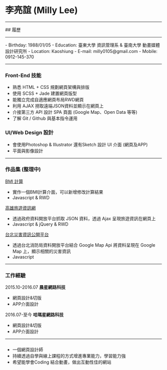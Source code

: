 # 李亮誼 (Milly Lee)
<hr>
## 履歷
<hr>
- Birthday: 1988/01/05
- Education: 臺東大學 資訊管理系 & 臺南大學 動畫媒體設計研究所
- Location: Kaoshiung
- E-mail: milly0105@gmail.com
- Mobile: 0912-145-370
<hr>

### Front-End 技能
- 熟悉 HTML + CSS 規劃網頁架構與排版
- 使用 SCSS + Jade 建置網頁版型
- 能獨立完成自適應網頁布局RWD網頁
- 利用 AJAX 撈取遠端JSON資料並顯示在網頁上
- 介接第三方 API 設計 SPA 頁面 (Google Map、Open Data 等等)
- 了解 Git / Github 與基本指令運用

### UI/Web Design 設計
- 會使用Photoshop & Illustrator 還有Sketch 設計 UI 介面 (網頁及APP)
- 平面與影像設計
<hr>

### 作品集 (整理中)
<a href="#" target="_blank">BMI 計算</a>
  - 實作一個BMI計算介面，可以新增修改計算結果    
  - Javascript & RWD 

<a href="#" target="_blank">高雄旅遊資訊網</a>
 - 透過政府資料開放平台抓取 JSON 資料，透過 Ajax 呈現旅遊資訊在網頁上    
 - Javascript & jQuery & RWD 
 
<a href="#" target="_blank">台北災害資訊公開平台</a>
 - 透過台北消防局資料開放平台結合 Google Map Api 將資料呈現在 Google Map 上，顯示相關的災害資訊
 - Javascript 		   
 <hr>
 
### 工作經驗
2015.10-2016.07 **晨星網路科技**
- 網頁設計&切版
- APP介面設計

2016.07-至今 **哈瑪星網路科技**
- 網頁設計&切版
- APP介面設計
<hr>
 
### 
- 一個網頁設計師
- 持續透過自學與線上課程的方式增進專業能力，學習能力強
- 希望能學會Coding 結合動畫，做出互動性佳的網站

